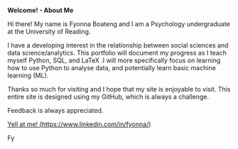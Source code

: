 **Welcome! - About Me**

Hi there! My name is Fyonna Boateng and I am a Psychology undergraduate at the University of Reading.

I have a developing interest in the relationship between social sciences and data science/analytics. This portfolio will document my progress as I teach myself Python, SQL, and LaTeX .I will more specifically focus on learning how to use Python to analyse data, and potentially learn basic machine learning (ML). 

Thanks so much for visiting and I hope that my site is enjoyable to visit. This entire site is designed using my GitHub, which is always a challenge. 

Feedback is always appreciated. 

<a href="#" class="button big"> Yell at me! (https://www.linkedin.com/in/fyonna/)</a>

Fy
